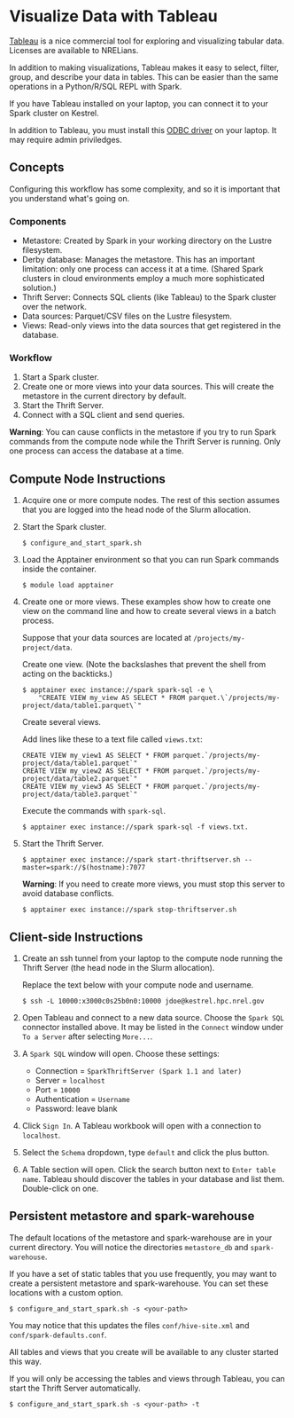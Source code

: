 # Visualize Data with Tableau
[Tableau](https://www.tableau.com/) is a nice commercial tool for exploring and visualizing
tabular data. Licenses are available to NRELians.

In addition to making visualizations, Tableau makes it easy to select, filter, group, and describe
your data in tables. This can be easier than the same operations in a Python/R/SQL REPL with Spark.

If you have Tableau installed on your laptop, you can connect it to your Spark cluster on Kestrel.

In addition to Tableau, you must install this
[ODBC driver](https://www.databricks.com/spark/odbc-drivers-download) on your laptop. It may
require admin priviledges.

## Concepts
Configuring this workflow has some complexity, and so it is important that you understand what's
going on.

### Components
- Metastore: Created by Spark in your working directory on the Lustre filesystem.
- Derby database: Manages the metastore. This has an important limitation: only one process can
access it at a time. (Shared Spark clusters in cloud environments employ a much more sophisticated
solution.)
- Thrift Server: Connects SQL clients (like Tableau) to the Spark cluster over the network.
- Data sources: Parquet/CSV files on the Lustre filesystem.
- Views: Read-only views into the data sources that get registered in the database.

### Workflow
1. Start a Spark cluster.
2. Create one or more views into your data sources. This will create the metastore in the current
directory by default.
3. Start the Thrift Server.
4. Connect with a SQL client and send queries.

**Warning**: You can cause conflicts in the metastore if you try to run Spark commands from the
compute node while the Thrift Server is running. Only one process can access the database at a
time.

## Compute Node Instructions
1. Acquire one or more compute nodes. The rest of this section assumes that you are logged
into the head node of the Slurm allocation.

2. Start the Spark cluster.
   ```
   $ configure_and_start_spark.sh
   ```

3. Load the Apptainer environment so that you can run Spark commands inside the container.
   ```
   $ module load apptainer
   ```

4. Create one or more views. These examples show how to create one view on the command line and
how to create several views in a batch process.

   Suppose that your data sources are located at `/projects/my-project/data`.
   
   Create one view. (Note the backslashes that prevent the shell from acting on the backticks.)
   ```
   $ apptainer exec instance://spark spark-sql -e \
       "CREATE VIEW my_view AS SELECT * FROM parquet.\`/projects/my-project/data/table1.parquet\`"
   ```
   
   Create several views.
   
   Add lines like these to a text file called `views.txt`:
   ```
   CREATE VIEW my_view1 AS SELECT * FROM parquet.`/projects/my-project/data/table1.parquet`"
   CREATE VIEW my_view2 AS SELECT * FROM parquet.`/projects/my-project/data/table2.parquet`"
   CREATE VIEW my_view3 AS SELECT * FROM parquet.`/projects/my-project/data/table3.parquet`"
   ```
   
   Execute the commands with `spark-sql`.
   ```
   $ apptainer exec instance://spark spark-sql -f views.txt.
   ```

5. Start the Thrift Server.
   ```
   $ apptainer exec instance://spark start-thriftserver.sh --master=spark://$(hostname):7077
   ```

   **Warning**: If you need to create more views, you must stop this server to avoid database
   conflicts.
   ```
   $ apptainer exec instance://spark stop-thriftserver.sh
   ```

## Client-side Instructions

1. Create an ssh tunnel from your laptop to the compute node running the Thrift Server (the
head node in the Slurm allocation).

   Replace the text below with your compute node and username.
   ```
   $ ssh -L 10000:x3000c0s25b0n0:10000 jdoe@kestrel.hpc.nrel.gov
   ```

2. Open Tableau and connect to a new data source. Choose the `Spark SQL` connector installed
above. It may be listed in the `Connect` window under `To a Server` after selecting `More...`.

3. A `Spark SQL` window will open. Choose these settings:

   - Connection = `SparkThriftServer (Spark 1.1 and later)`
   - Server = `localhost`
   - Port = `10000`
   - Authentication = `Username`
   - Password: leave blank

4. Click `Sign In`. A Tableau workbook will open with a connection to `localhost`.

5. Select the `Schema` dropdown, type `default` and click the plus button.

6. A Table section will open. Click the search button next to `Enter table name`. Tableau should
discover the tables in your database and list them. Double-click on one.

## Persistent metastore and spark-warehouse
The default locations of the metastore and spark-warehouse are in your current directory.
You will notice the directories `metastore_db` and `spark-warehouse`.

If you have a set of static tables that you use frequently, you may want to create a persistent
metastore and spark-warehouse. You can set these locations with a custom option.

```
$ configure_and_start_spark.sh -s <your-path>
```
You may notice that this updates the files `conf/hive-site.xml` and `conf/spark-defaults.conf`.

All tables and views that you create will be available to any cluster started this way.

If you will only be accessing the tables and views through Tableau, you can start the Thrift Server
automatically.

```
$ configure_and_start_spark.sh -s <your-path> -t
```
